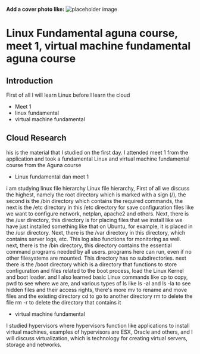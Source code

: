 **Add a cover photo like:**
![placeholder image](https://via.placeholder.com/1200x600)

# Linux Fundamental aguna course, meet 1, virtual machine fundamental aguna course

## Introduction
First of all I will learn Linux before I learn the cloud

- Meet 1
- linux fundamental
- virtual machine fundamental

## Cloud Research
his is the material that I studied on the first day. I attended meet 1 from the application and took a fundamental Linux and virtual machine fundamental course from the Aguna course
- Linux fundamental dan meet 1 

i am studying linux file hierarchy Linux file hierarchy, First of all we discuss the highest, namely the root directory which is marked with a sign (/), the second is the /bin directory which contains the required commands, the next is the /etc directory in this /etc directory for save configuration files like we want to configure network, netplan, apache2 and others. Next, there is the /usr directory, this directory is for placing files that we install like we have just installed something like that on Ubuntu, for example, it is placed in the /usr directory. Next, there is the /var directory in this directory, which contains server logs, etc. This log also functions for monitoring as well. next, there is the /bin directory, this directory contains the essential command programs needed by all users. programs here can run, even if no other filesystems are mounted. This directory has no subdirectories. next there is the /boot directory which is a directory that functions to store configuration and files related to the boot process, load the Linux Kernel and boot loader. and I also learned basic Linux commands like cp to copy, pwd to see where we are, and various types of ls like ls -al and ls -la to see hidden files and their access rights, there's more mv to rename and move files and the existing directory cd to go to another directory rm to delete the file rm -r to delete the directory that contains it



- virtual machine fundamental 

I studied hypervisors where hypervisors function like applications to install virtual machines, examples of hypervisors are ESX, Oracle and others, and I will discuss virtualization, which is technology for creating virtual servers, storage and networks.
